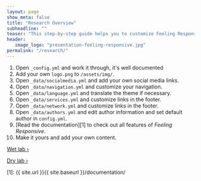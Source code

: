 ```yaml
---
layout: page
show_meta: false
title: "Research Overview"
subheadline: ""
teaser: "This step-by-step guide helps you to customize Feeling Responsive to your needs."
header:
   image_logo: "presentation-feeling-responsive.jpg"
permalink: "/research/"
---
```

1. Open `_config.yml` and work it through, it's well documented
1. Add your own `logo.png` to `/assets/img/`.
1. Open `_data/socialmedia.yml` and add your own social media links.
1. Open `_data/navigation.yml` and customize your navigation.
1. Open `_data/language.yml` and translate the theme if necessary.
1. Open `_data/services.yml` and customize links in the footer.
1. Open `_data/network.yml` and customize links in the footer.
1. Open `_data/authors.yml` and edit author information and set default author in `config.yml`.
1. [Read the documentation][1] to check out all features of *Feeling Responsive*.
1. Make it yours and add your own content.

<a class="radius button small" href="{{ site.url }}{{ site.baseurl }}/documentation/">Wet lab ›</a> 

<a class="radius button small" href="{{ site.url }}{{ site.baseurl }}/documentation/">Dry lab ›</a>


 [1]: {{ site.url }}{{ site.baseurl }}/documentation/
